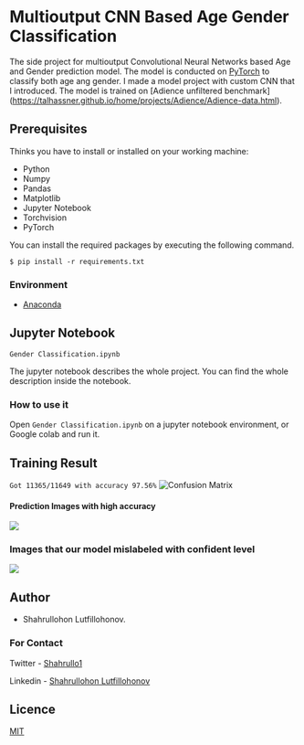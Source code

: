 # Multioutput CNN Based Age Gender Classification

The side project for multioutput Convolutional Neural Networks based Age and Gender prediction model. The model is conducted on [PyTorch](https://pytorch.org/) to classify both age ang gender. I made a model project with custom CNN that I introduced. The model is trained on [Adience unfiltered benchmark] (https://talhassner.github.io/home/projects/Adience/Adience-data.html). 

## Prerequisites

Thinks you have to install or installed on your working machine:

- Python
- Numpy 
- Pandas 
- Matplotlib 
- Jupyter Notebook
- Torchvision 
- PyTorch 

You can install the required packages by executing the following command.

`$ pip install -r requirements.txt`
### Environment
 - [Anaconda](https://www.anaconda.com/products/individual)

## Jupyter Notebook

`Gender Classification.ipynb`

The jupyter notebook describes the whole project. You can find the whole description inside the notebook.

### How to use it 
Open `Gender Classification.ipynb` on a jupyter notebook environment, or Google colab and run it.

## Training Result
```Got 11365/11649 with accuracy 97.56%```
![Confusion Matrix](https://github.com/Shahrullo/Gender_Classification/blob/main/imgs/res.PNG)

#### Prediction Images with high accuracy
![](https://github.com/Shahrullo/Gender_Classification/blob/main/imgs/pic.PNG)

### Images that our model mislabeled with confident level
![](https://github.com/Shahrullo/Gender_Classification/blob/main/imgs/mis.PNG)

## Author
- Shahrullohon Lutfillohonov. 
### For Contact
Twitter - [Shahrullo1](https://twitter.com/Shahrullo1)

Linkedin - [Shahrullohon Lutfillohonov](https://www.linkedin.com/in/shahrullohon-lutfillohonov-195b84203/)

## Licence
[MIT](https://github.com/Shahrullo/Gender_Classification/blob/main/LICENSE)

